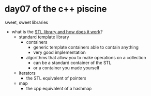 # day07 of the c++ piscine

sweet, sweet libraries

* what is the [STL library and how does it work](https://elearning.intra.42.fr/notions/piscine-c-d08-stl/subnotions/piscine-c-d08-stl-stl/videos/stl-1e60e486-1b8b-4f10-89bd-b2b3871bd3e9)?
	* standard template library
		* containers
			* generic template containers able to contain anything
			* very good implementation
		* algorithms that allow you to make operations on a collection
			* can be a standard container of the STL
			* or a container you made yourself
	* iterators
		* the STL equivalent of pointers
	* map
		* the cpp equivalent of a hashmap
	





































